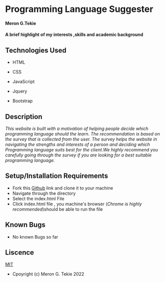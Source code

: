 # Programming Language Suggester

#### Meron G.Tekie

#### A brief highlight of my interests ,skills and academic background

## Technologies Used

- HTML
- CSS

- JavaScript

- Jquery

- Bootstrap

## Description

_This website is built with a motivation of helping people decide which programming language should the learn. The recommendation is based on the survey that is collected from the user. The survey helps the website in navigating the strengths and interests of a person and deciding which Programming language suits best for the client.We highly recommend you carefully going through the survey if you are looking for a best suitable programming language._

## Setup/Installation Requirements

- Fork this [Github](https://github.com/MeronTekie/Programming-language-suggester.git) link and clone it to your machine
- Navigate through the directory
- Select the index.html File
- Click index.html file , you machine's browser (_Chrome is highly recommended_)should be able to run the file

## Known Bugs

- No known Bugs so far

## Liscence

[MIT](https://opensource.org/licenses/MIT)

- Cpoyright (c) Meron G. Tekie 2022
